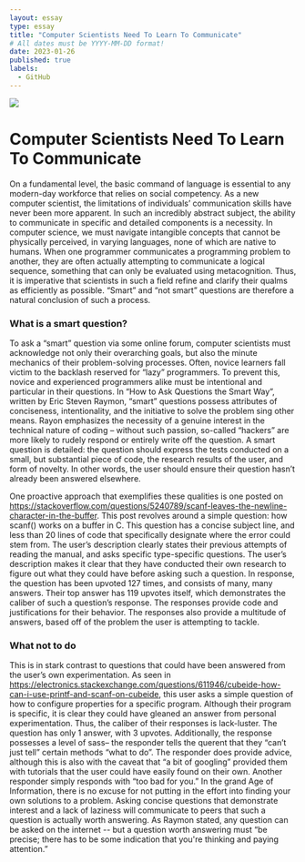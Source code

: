```yaml
---
layout: essay
type: essay
title: "Computer Scientists Need To Learn To Communicate"
# All dates must be YYYY-MM-DD format!
date: 2023-01-26
published: true
labels:
  - GitHub
---  
```



<div class="text-center p-4">
  <img src="https://www.cs.toronto.edu/~lczhang/csc290_20191/files/clarity.gif" class="img-thumbnail" >
</div>


 # Computer Scientists Need To Learn To Communicate

  
On a fundamental level, the basic command of language is essential to any modern-day workforce that relies on social competency. As a new computer scientist, the limitations of individuals’ communication skills have never been more apparent. In such an incredibly abstract subject, the ability to communicate in specific and detailed components is a necessity. In computer science, we must navigate intangible concepts that cannot be physically perceived, in varying languages, none of which are native to humans. When one programmer communicates a programming problem to another, they are often actually attempting to communicate a logical sequence, something that can only be evaluated using metacognition. Thus, it is imperative that scientists in such a field refine and clarify their qualms as efficiently as possible. “Smart” and “not smart” questions are therefore a natural conclusion of such a process.
  
### What is a smart question?  
To ask a “smart” question via some online forum, computer scientists must acknowledge not only their overarching goals, but also the minute mechanics of their problem-solving processes. Often, novice learners fall victim to the backlash reserved for “lazy” programmers.  To prevent this, novice and experienced programmers alike must be intentional and particular in their questions. In “How to Ask Questions the Smart Way”, written by Eric Steven Raymon, “smart” questions possess attributes of conciseness, intentionality, and the initiative to solve the problem sing other means. Rayon emphasizes the necessity of a genuine interest in the technical nature of coding – without such passion, so-called “hackers” are more likely to rudely respond or entirely write off the question. A smart question is detailed: the question should express the tests conducted on a small, but substantial piece of code, the research results of the user, and form of novelty. In other words, the user should ensure their question hasn’t already been answered elsewhere.
	
	
One proactive approach that exemplifies these qualities is one posted on https://stackoverflow.com/questions/5240789/scanf-leaves-the-newline-character-in-the-buffer. This post revolves around a simple question: how scanf() works on a buffer in C. This question has a concise subject line, and less than 20 lines of code that specifically designate where the error could stem from. The user’s description clearly states their previous attempts of reading the manual, and asks specific type-specific questions. The user’s description makes it clear that they have conducted their own research to figure out what they could have before asking such a question. In response, the question has been upvoted 127 times, and consists of many, many answers. Their top answer has 119 upvotes itself, which demonstrates the caliber of such a question’s response. The responses provide code and justifications for their behavior. The responses also provide a multitude of answers, based off of the problem the user is attempting to tackle.
	
### What not to do	
This is in stark contrast to questions that could have been answered from the user’s own experimentation. As seen in https://electronics.stackexchange.com/questions/611946/cubeide-how-can-i-use-printf-and-scanf-on-cubeide, this user asks a simple question of how to configure properties for a specific program. Although their program is specific, it is clear they could have gleaned an answer from personal experimentation. Thus, the caliber of their responses is lack-luster. The question has only 1 answer, with 3 upvotes. Additionally, the response possesses a level of sass– the responder tells the querent that they “can’t just tell” certain methods “what to do”. The responder does provide advice, although this is also with the caveat that “a bit of googling” provided them with tutorials that the user could have easily found on their own. Another responder simply responds with “too bad for you.” In the grand Age of Information, there is no excuse for not putting in the effort into finding your own solutions to a problem. Asking concise questions that demonstrate interest and a lack of laziness will communicate to peers that such a question is actually worth answering. As Raymon stated, any question can be asked on the internet -- but a question worth answering must “be precise; there has to be some indication that you're thinking and paying attention.”
